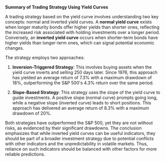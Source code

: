 **Summary of Trading Strategy Using Yield Curves**

A trading strategy based on the yield curve involves understanding two key concepts: normal and inverted yield curves. A **normal yield curve** exists when longer maturity bonds offer higher yields than shorter ones, reflecting the increased risk associated with holding investments over a longer period. Conversely, an **inverted yield curve** occurs when shorter-term bonds have higher yields than longer-term ones, which can signal potential economic changes.

The strategy employs two approaches:

1. **Inversion-Triggered Strategy**: This involves buying assets when the yield curve inverts and selling 250 days later. Since 1976, this approach has yielded an average return of 7.3% with a maximum drawdown of 18%, outperforming the S&P 500's 4.3% return over the same period.

2. **Slope-Based Strategy**: This strategy uses the slope of the yield curve to guide investments. A positive slope (normal curve) prompts going long, while a negative slope (inverted curve) leads to short positions. This approach has delivered an average return of 8.3% with a maximum drawdown of 20%.

Both strategies have outperformed the S&P 500, yet they are not without risks, as evidenced by their significant drawdowns. The conclusion emphasizes that while inverted yield curves can be useful indicators, they should be part of a broader investment strategy due to potential conflicts with other indicators and the unpredictability in volatile markets. Thus, reliance on such indicators should be balanced with other factors for more reliable predictions.
